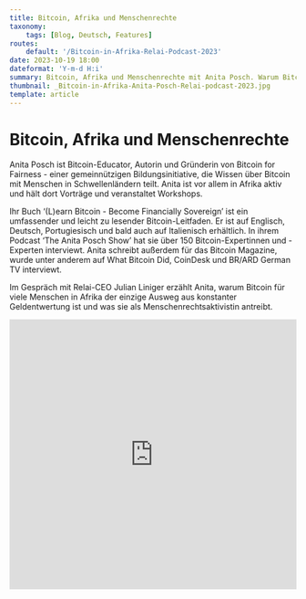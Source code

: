 ```yaml
---
title: Bitcoin, Afrika und Menschenrechte
taxonomy:
    tags: [Blog, Deutsch, Features]
routes:
    default: '/Bitcoin-in-Afrika-Relai-Podcast-2023'
date: 2023-10-19 18:00
dateformat: 'Y-m-d H:i'
summary: Bitcoin, Afrika und Menschenrechte mit Anita Posch. Warum Bitcoin für viele Menschen in Afrika der einzige Ausweg aus konstanter Geldentwertung ist und was sie als Menschenrechtsaktivistin antreibt.
thumbnail: _Bitcoin-in-Afrika-Anita-Posch-Relai-podcast-2023.jpg
template: article
---
```


# Bitcoin, Afrika und Menschenrechte

Anita Posch ist Bitcoin-Educator, Autorin und Gründerin von Bitcoin for Fairness - einer gemeinnützigen Bildungsinitiative, die Wissen über Bitcoin mit Menschen in Schwellenländern teilt. Anita ist vor allem in Afrika aktiv und hält dort Vorträge und veranstaltet Workshops. 

Ihr Buch ‘(L)earn Bitcoin - Become Financially Sovereign’ ist ein umfassender und leicht zu lesender Bitcoin-Leitfaden. Er ist auf Englisch, Deutsch, Portugiesisch und bald auch auf Italienisch erhältlich. In ihrem Podcast ‘The Anita Posch Show’ hat sie über 150 Bitcoin-Expertinnen und -Experten interviewt. Anita schreibt außerdem für das Bitcoin Magazine, wurde unter anderem auf What Bitcoin Did, CoinDesk und BR/ARD German TV interviewt. 

Im Gespräch mit Relai-CEO Julian Liniger erzählt Anita, warum Bitcoin für viele Menschen in Afrika der einzige Ausweg aus konstanter Geldentwertung ist und was sie als Menschenrechtsaktivistin antreibt.

<iframe width="100%" height="473" src="https://www.youtube.com/embed/MC8lylgIQtI?si=MilRO6nnhYAYXyzm" title="YouTube video player" frameborder="0" allow="accelerometer; autoplay; clipboard-write; encrypted-media; gyroscope; picture-in-picture; web-share" allowfullscreen></iframe>
